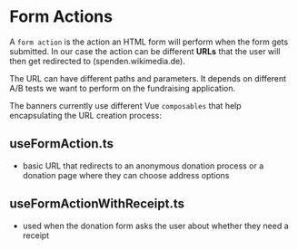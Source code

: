 # Form Actions

A `form action` is the action an HTML form will perform when the form gets submitted.
In our case the action can be different **URLs** that the user will then get redirected to (spenden.wikimedia.de).

The URL can have different paths and parameters.
It depends on different A/B tests we want to perform on the fundraising application.

The banners currently use different Vue `composables` that help encapsulating the URL creation process:

## useFormAction.ts
- basic URL that redirects to an anonymous donation process or a donation page where they can choose address options

## useFormActionWithReceipt.ts
- used when the donation form asks the user about whether they need a receipt
